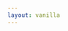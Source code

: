 ```yaml
---
layout: vanilla
---
```


<head>
	<style>
		html, body { height: 100% }
		
		.iframe-container {
			overflow: hidden;
			padding-top: 100%;
			position: relative;
		}
		
		.iframe-container iframe {
			border: 1px solid red;
			height: 100%;
			left: 0;
			position: absolute;
			top: 0;
			width: 100%;
		}
		/* .iframe {
			height: 200px;
			max-height: 200px;
		} */
		</style>
	<!-- <link rel="stylesheet" href="{{site.baseurl}}{{site.data.urls.bootstrap_path}}"> -->
	<link rel="stylesheet" href="{{site.baseurl}}{{site.data.urls.minicss}}" />
</head>

<body>
	
	<div class="container">
		<div class="row">
			<div class="col-sm-2">
				<div id="button" class="iframe-container iframe"></div>
			</div>
			<div class="col-sm-10">
				<div id="graph" class="iframe-container iframe"></div>
			</div>
		</div>
		<div class="row">
			
		</div>
	</div>
	
	{% include metapage_lib_script.html %}
<script>
fetch('metapage.json')
	.then((response) => {
		return response.json();
	})
	.then((metaPageDefinition) => {
		var metapage = Metapage.from(metaPageDefinition);
		metapage.metaframeIds().forEach((key) => {
			if (window.document.getElementById(key) != null) {
				window.document.getElementById(key).appendChild(metapage.get(key).iframe);
			} else {
				window.document.body.appendChild(metapage.get(key).iframe);
			}
		});
	})
	.catch(function (error) {
		console.error(error);
	});
</script>
</body>



